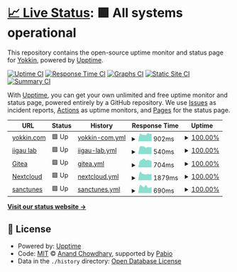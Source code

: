 # [📈 Live Status](https://froggie3.github.io/upptime): <!--live status--> **🟩 All systems operational**

This repository contains the open-source uptime monitor and status page for [Yokkin](https://yokkin.com/), powered by [Upptime](https://github.com/upptime/upptime).

[![Uptime CI](https://github.com/froggie3/upptime/workflows/Uptime%20CI/badge.svg)](https://github.com/froggie3/upptime/actions?query=workflow%3A%22Uptime+CI%22)
[![Response Time CI](https://github.com/froggie3/upptime/workflows/Response%20Time%20CI/badge.svg)](https://github.com/froggie3/upptime/actions?query=workflow%3A%22Response+Time+CI%22)
[![Graphs CI](https://github.com/froggie3/upptime/workflows/Graphs%20CI/badge.svg)](https://github.com/froggie3/upptime/actions?query=workflow%3A%22Graphs+CI%22)
[![Static Site CI](https://github.com/froggie3/upptime/workflows/Static%20Site%20CI/badge.svg)](https://github.com/froggie3/upptime/actions?query=workflow%3A%22Static+Site+CI%22)
[![Summary CI](https://github.com/froggie3/upptime/workflows/Summary%20CI/badge.svg)](https://github.com/froggie3/upptime/actions?query=workflow%3A%22Summary+CI%22)

With [Upptime](https://upptime.js.org), you can get your own unlimited and free uptime monitor and status page, powered entirely by a GitHub repository. We use [Issues](https://github.com/froggie3/upptime/issues) as incident reports, [Actions](https://github.com/froggie3/upptime/actions) as uptime monitors, and [Pages](https://froggie3.github.io/upptime) for the status page.

<!--start: status pages-->
<!-- This summary is generated by Upptime (https://github.com/upptime/upptime) -->
<!-- Do not edit this manually, your changes will be overwritten -->
<!-- prettier-ignore -->
| URL | Status | History | Response Time | Uptime |
| --- | ------ | ------- | ------------- | ------ |
| <img alt="" src="https://icons.duckduckgo.com/ip3/yokkin.com.ico" height="13"> [yokkin.com](https://yokkin.com) | 🟩 Up | [yokkin-com.yml](https://github.com/froggie3/upptime/commits/HEAD/history/yokkin-com.yml) | <details><summary><img alt="Response time graph" src="./graphs/yokkin-com/response-time-week.png" height="20"> 902ms</summary><br><a href="https://froggie3.github.io/upptime/history/yokkin-com"><img alt="Response time 994" src="https://img.shields.io/endpoint?url=https%3A%2F%2Fraw.githubusercontent.com%2Ffroggie3%2Fupptime%2FHEAD%2Fapi%2Fyokkin-com%2Fresponse-time.json"></a><br><a href="https://froggie3.github.io/upptime/history/yokkin-com"><img alt="24-hour response time 721" src="https://img.shields.io/endpoint?url=https%3A%2F%2Fraw.githubusercontent.com%2Ffroggie3%2Fupptime%2FHEAD%2Fapi%2Fyokkin-com%2Fresponse-time-day.json"></a><br><a href="https://froggie3.github.io/upptime/history/yokkin-com"><img alt="7-day response time 902" src="https://img.shields.io/endpoint?url=https%3A%2F%2Fraw.githubusercontent.com%2Ffroggie3%2Fupptime%2FHEAD%2Fapi%2Fyokkin-com%2Fresponse-time-week.json"></a><br><a href="https://froggie3.github.io/upptime/history/yokkin-com"><img alt="30-day response time 967" src="https://img.shields.io/endpoint?url=https%3A%2F%2Fraw.githubusercontent.com%2Ffroggie3%2Fupptime%2FHEAD%2Fapi%2Fyokkin-com%2Fresponse-time-month.json"></a><br><a href="https://froggie3.github.io/upptime/history/yokkin-com"><img alt="1-year response time 994" src="https://img.shields.io/endpoint?url=https%3A%2F%2Fraw.githubusercontent.com%2Ffroggie3%2Fupptime%2FHEAD%2Fapi%2Fyokkin-com%2Fresponse-time-year.json"></a></details> | <details><summary><a href="https://froggie3.github.io/upptime/history/yokkin-com">100.00%</a></summary><a href="https://froggie3.github.io/upptime/history/yokkin-com"><img alt="All-time uptime 99.42%" src="https://img.shields.io/endpoint?url=https%3A%2F%2Fraw.githubusercontent.com%2Ffroggie3%2Fupptime%2FHEAD%2Fapi%2Fyokkin-com%2Fuptime.json"></a><br><a href="https://froggie3.github.io/upptime/history/yokkin-com"><img alt="24-hour uptime 100.00%" src="https://img.shields.io/endpoint?url=https%3A%2F%2Fraw.githubusercontent.com%2Ffroggie3%2Fupptime%2FHEAD%2Fapi%2Fyokkin-com%2Fuptime-day.json"></a><br><a href="https://froggie3.github.io/upptime/history/yokkin-com"><img alt="7-day uptime 100.00%" src="https://img.shields.io/endpoint?url=https%3A%2F%2Fraw.githubusercontent.com%2Ffroggie3%2Fupptime%2FHEAD%2Fapi%2Fyokkin-com%2Fuptime-week.json"></a><br><a href="https://froggie3.github.io/upptime/history/yokkin-com"><img alt="30-day uptime 100.00%" src="https://img.shields.io/endpoint?url=https%3A%2F%2Fraw.githubusercontent.com%2Ffroggie3%2Fupptime%2FHEAD%2Fapi%2Fyokkin-com%2Fuptime-month.json"></a><br><a href="https://froggie3.github.io/upptime/history/yokkin-com"><img alt="1-year uptime 99.42%" src="https://img.shields.io/endpoint?url=https%3A%2F%2Fraw.githubusercontent.com%2Ffroggie3%2Fupptime%2FHEAD%2Fapi%2Fyokkin-com%2Fuptime-year.json"></a></details>
| <img alt="" src="https://icons.duckduckgo.com/ip3/akkoma.yokkin.com.ico" height="13"> [iigau lab](https://akkoma.yokkin.com) | 🟩 Up | [iigau-lab.yml](https://github.com/froggie3/upptime/commits/HEAD/history/iigau-lab.yml) | <details><summary><img alt="Response time graph" src="./graphs/iigau-lab/response-time-week.png" height="20"> 540ms</summary><br><a href="https://froggie3.github.io/upptime/history/iigau-lab"><img alt="Response time 558" src="https://img.shields.io/endpoint?url=https%3A%2F%2Fraw.githubusercontent.com%2Ffroggie3%2Fupptime%2FHEAD%2Fapi%2Fiigau-lab%2Fresponse-time.json"></a><br><a href="https://froggie3.github.io/upptime/history/iigau-lab"><img alt="24-hour response time 500" src="https://img.shields.io/endpoint?url=https%3A%2F%2Fraw.githubusercontent.com%2Ffroggie3%2Fupptime%2FHEAD%2Fapi%2Fiigau-lab%2Fresponse-time-day.json"></a><br><a href="https://froggie3.github.io/upptime/history/iigau-lab"><img alt="7-day response time 540" src="https://img.shields.io/endpoint?url=https%3A%2F%2Fraw.githubusercontent.com%2Ffroggie3%2Fupptime%2FHEAD%2Fapi%2Fiigau-lab%2Fresponse-time-week.json"></a><br><a href="https://froggie3.github.io/upptime/history/iigau-lab"><img alt="30-day response time 552" src="https://img.shields.io/endpoint?url=https%3A%2F%2Fraw.githubusercontent.com%2Ffroggie3%2Fupptime%2FHEAD%2Fapi%2Fiigau-lab%2Fresponse-time-month.json"></a><br><a href="https://froggie3.github.io/upptime/history/iigau-lab"><img alt="1-year response time 558" src="https://img.shields.io/endpoint?url=https%3A%2F%2Fraw.githubusercontent.com%2Ffroggie3%2Fupptime%2FHEAD%2Fapi%2Fiigau-lab%2Fresponse-time-year.json"></a></details> | <details><summary><a href="https://froggie3.github.io/upptime/history/iigau-lab">100.00%</a></summary><a href="https://froggie3.github.io/upptime/history/iigau-lab"><img alt="All-time uptime 99.58%" src="https://img.shields.io/endpoint?url=https%3A%2F%2Fraw.githubusercontent.com%2Ffroggie3%2Fupptime%2FHEAD%2Fapi%2Fiigau-lab%2Fuptime.json"></a><br><a href="https://froggie3.github.io/upptime/history/iigau-lab"><img alt="24-hour uptime 100.00%" src="https://img.shields.io/endpoint?url=https%3A%2F%2Fraw.githubusercontent.com%2Ffroggie3%2Fupptime%2FHEAD%2Fapi%2Fiigau-lab%2Fuptime-day.json"></a><br><a href="https://froggie3.github.io/upptime/history/iigau-lab"><img alt="7-day uptime 100.00%" src="https://img.shields.io/endpoint?url=https%3A%2F%2Fraw.githubusercontent.com%2Ffroggie3%2Fupptime%2FHEAD%2Fapi%2Fiigau-lab%2Fuptime-week.json"></a><br><a href="https://froggie3.github.io/upptime/history/iigau-lab"><img alt="30-day uptime 100.00%" src="https://img.shields.io/endpoint?url=https%3A%2F%2Fraw.githubusercontent.com%2Ffroggie3%2Fupptime%2FHEAD%2Fapi%2Fiigau-lab%2Fuptime-month.json"></a><br><a href="https://froggie3.github.io/upptime/history/iigau-lab"><img alt="1-year uptime 99.58%" src="https://img.shields.io/endpoint?url=https%3A%2F%2Fraw.githubusercontent.com%2Ffroggie3%2Fupptime%2FHEAD%2Fapi%2Fiigau-lab%2Fuptime-year.json"></a></details>
| <img alt="" src="https://icons.duckduckgo.com/ip3/git.yokkin.com.ico" height="13"> [Gitea](https://git.yokkin.com) | 🟩 Up | [gitea.yml](https://github.com/froggie3/upptime/commits/HEAD/history/gitea.yml) | <details><summary><img alt="Response time graph" src="./graphs/gitea/response-time-week.png" height="20"> 704ms</summary><br><a href="https://froggie3.github.io/upptime/history/gitea"><img alt="Response time 768" src="https://img.shields.io/endpoint?url=https%3A%2F%2Fraw.githubusercontent.com%2Ffroggie3%2Fupptime%2FHEAD%2Fapi%2Fgitea%2Fresponse-time.json"></a><br><a href="https://froggie3.github.io/upptime/history/gitea"><img alt="24-hour response time 518" src="https://img.shields.io/endpoint?url=https%3A%2F%2Fraw.githubusercontent.com%2Ffroggie3%2Fupptime%2FHEAD%2Fapi%2Fgitea%2Fresponse-time-day.json"></a><br><a href="https://froggie3.github.io/upptime/history/gitea"><img alt="7-day response time 704" src="https://img.shields.io/endpoint?url=https%3A%2F%2Fraw.githubusercontent.com%2Ffroggie3%2Fupptime%2FHEAD%2Fapi%2Fgitea%2Fresponse-time-week.json"></a><br><a href="https://froggie3.github.io/upptime/history/gitea"><img alt="30-day response time 651" src="https://img.shields.io/endpoint?url=https%3A%2F%2Fraw.githubusercontent.com%2Ffroggie3%2Fupptime%2FHEAD%2Fapi%2Fgitea%2Fresponse-time-month.json"></a><br><a href="https://froggie3.github.io/upptime/history/gitea"><img alt="1-year response time 768" src="https://img.shields.io/endpoint?url=https%3A%2F%2Fraw.githubusercontent.com%2Ffroggie3%2Fupptime%2FHEAD%2Fapi%2Fgitea%2Fresponse-time-year.json"></a></details> | <details><summary><a href="https://froggie3.github.io/upptime/history/gitea">100.00%</a></summary><a href="https://froggie3.github.io/upptime/history/gitea"><img alt="All-time uptime 99.98%" src="https://img.shields.io/endpoint?url=https%3A%2F%2Fraw.githubusercontent.com%2Ffroggie3%2Fupptime%2FHEAD%2Fapi%2Fgitea%2Fuptime.json"></a><br><a href="https://froggie3.github.io/upptime/history/gitea"><img alt="24-hour uptime 100.00%" src="https://img.shields.io/endpoint?url=https%3A%2F%2Fraw.githubusercontent.com%2Ffroggie3%2Fupptime%2FHEAD%2Fapi%2Fgitea%2Fuptime-day.json"></a><br><a href="https://froggie3.github.io/upptime/history/gitea"><img alt="7-day uptime 100.00%" src="https://img.shields.io/endpoint?url=https%3A%2F%2Fraw.githubusercontent.com%2Ffroggie3%2Fupptime%2FHEAD%2Fapi%2Fgitea%2Fuptime-week.json"></a><br><a href="https://froggie3.github.io/upptime/history/gitea"><img alt="30-day uptime 100.00%" src="https://img.shields.io/endpoint?url=https%3A%2F%2Fraw.githubusercontent.com%2Ffroggie3%2Fupptime%2FHEAD%2Fapi%2Fgitea%2Fuptime-month.json"></a><br><a href="https://froggie3.github.io/upptime/history/gitea"><img alt="1-year uptime 99.98%" src="https://img.shields.io/endpoint?url=https%3A%2F%2Fraw.githubusercontent.com%2Ffroggie3%2Fupptime%2FHEAD%2Fapi%2Fgitea%2Fuptime-year.json"></a></details>
| <img alt="" src="https://icons.duckduckgo.com/ip3/nextcloud.yokkin.com.ico" height="13"> [Nextcloud](https://nextcloud.yokkin.com) | 🟩 Up | [nextcloud.yml](https://github.com/froggie3/upptime/commits/HEAD/history/nextcloud.yml) | <details><summary><img alt="Response time graph" src="./graphs/nextcloud/response-time-week.png" height="20"> 1879ms</summary><br><a href="https://froggie3.github.io/upptime/history/nextcloud"><img alt="Response time 1453" src="https://img.shields.io/endpoint?url=https%3A%2F%2Fraw.githubusercontent.com%2Ffroggie3%2Fupptime%2FHEAD%2Fapi%2Fnextcloud%2Fresponse-time.json"></a><br><a href="https://froggie3.github.io/upptime/history/nextcloud"><img alt="24-hour response time 1002" src="https://img.shields.io/endpoint?url=https%3A%2F%2Fraw.githubusercontent.com%2Ffroggie3%2Fupptime%2FHEAD%2Fapi%2Fnextcloud%2Fresponse-time-day.json"></a><br><a href="https://froggie3.github.io/upptime/history/nextcloud"><img alt="7-day response time 1879" src="https://img.shields.io/endpoint?url=https%3A%2F%2Fraw.githubusercontent.com%2Ffroggie3%2Fupptime%2FHEAD%2Fapi%2Fnextcloud%2Fresponse-time-week.json"></a><br><a href="https://froggie3.github.io/upptime/history/nextcloud"><img alt="30-day response time 1911" src="https://img.shields.io/endpoint?url=https%3A%2F%2Fraw.githubusercontent.com%2Ffroggie3%2Fupptime%2FHEAD%2Fapi%2Fnextcloud%2Fresponse-time-month.json"></a><br><a href="https://froggie3.github.io/upptime/history/nextcloud"><img alt="1-year response time 1453" src="https://img.shields.io/endpoint?url=https%3A%2F%2Fraw.githubusercontent.com%2Ffroggie3%2Fupptime%2FHEAD%2Fapi%2Fnextcloud%2Fresponse-time-year.json"></a></details> | <details><summary><a href="https://froggie3.github.io/upptime/history/nextcloud">100.00%</a></summary><a href="https://froggie3.github.io/upptime/history/nextcloud"><img alt="All-time uptime 99.71%" src="https://img.shields.io/endpoint?url=https%3A%2F%2Fraw.githubusercontent.com%2Ffroggie3%2Fupptime%2FHEAD%2Fapi%2Fnextcloud%2Fuptime.json"></a><br><a href="https://froggie3.github.io/upptime/history/nextcloud"><img alt="24-hour uptime 100.00%" src="https://img.shields.io/endpoint?url=https%3A%2F%2Fraw.githubusercontent.com%2Ffroggie3%2Fupptime%2FHEAD%2Fapi%2Fnextcloud%2Fuptime-day.json"></a><br><a href="https://froggie3.github.io/upptime/history/nextcloud"><img alt="7-day uptime 100.00%" src="https://img.shields.io/endpoint?url=https%3A%2F%2Fraw.githubusercontent.com%2Ffroggie3%2Fupptime%2FHEAD%2Fapi%2Fnextcloud%2Fuptime-week.json"></a><br><a href="https://froggie3.github.io/upptime/history/nextcloud"><img alt="30-day uptime 100.00%" src="https://img.shields.io/endpoint?url=https%3A%2F%2Fraw.githubusercontent.com%2Ffroggie3%2Fupptime%2FHEAD%2Fapi%2Fnextcloud%2Fuptime-month.json"></a><br><a href="https://froggie3.github.io/upptime/history/nextcloud"><img alt="1-year uptime 99.71%" src="https://img.shields.io/endpoint?url=https%3A%2F%2Fraw.githubusercontent.com%2Ffroggie3%2Fupptime%2FHEAD%2Fapi%2Fnextcloud%2Fuptime-year.json"></a></details>
| <img alt="" src="https://icons.duckduckgo.com/ip3/sanctunes.yokkin.com.ico" height="13"> [sanctunes](https://sanctunes.yokkin.com) | 🟩 Up | [sanctunes.yml](https://github.com/froggie3/upptime/commits/HEAD/history/sanctunes.yml) | <details><summary><img alt="Response time graph" src="./graphs/sanctunes/response-time-week.png" height="20"> 690ms</summary><br><a href="https://froggie3.github.io/upptime/history/sanctunes"><img alt="Response time 733" src="https://img.shields.io/endpoint?url=https%3A%2F%2Fraw.githubusercontent.com%2Ffroggie3%2Fupptime%2FHEAD%2Fapi%2Fsanctunes%2Fresponse-time.json"></a><br><a href="https://froggie3.github.io/upptime/history/sanctunes"><img alt="24-hour response time 658" src="https://img.shields.io/endpoint?url=https%3A%2F%2Fraw.githubusercontent.com%2Ffroggie3%2Fupptime%2FHEAD%2Fapi%2Fsanctunes%2Fresponse-time-day.json"></a><br><a href="https://froggie3.github.io/upptime/history/sanctunes"><img alt="7-day response time 690" src="https://img.shields.io/endpoint?url=https%3A%2F%2Fraw.githubusercontent.com%2Ffroggie3%2Fupptime%2FHEAD%2Fapi%2Fsanctunes%2Fresponse-time-week.json"></a><br><a href="https://froggie3.github.io/upptime/history/sanctunes"><img alt="30-day response time 731" src="https://img.shields.io/endpoint?url=https%3A%2F%2Fraw.githubusercontent.com%2Ffroggie3%2Fupptime%2FHEAD%2Fapi%2Fsanctunes%2Fresponse-time-month.json"></a><br><a href="https://froggie3.github.io/upptime/history/sanctunes"><img alt="1-year response time 733" src="https://img.shields.io/endpoint?url=https%3A%2F%2Fraw.githubusercontent.com%2Ffroggie3%2Fupptime%2FHEAD%2Fapi%2Fsanctunes%2Fresponse-time-year.json"></a></details> | <details><summary><a href="https://froggie3.github.io/upptime/history/sanctunes">100.00%</a></summary><a href="https://froggie3.github.io/upptime/history/sanctunes"><img alt="All-time uptime 99.42%" src="https://img.shields.io/endpoint?url=https%3A%2F%2Fraw.githubusercontent.com%2Ffroggie3%2Fupptime%2FHEAD%2Fapi%2Fsanctunes%2Fuptime.json"></a><br><a href="https://froggie3.github.io/upptime/history/sanctunes"><img alt="24-hour uptime 100.00%" src="https://img.shields.io/endpoint?url=https%3A%2F%2Fraw.githubusercontent.com%2Ffroggie3%2Fupptime%2FHEAD%2Fapi%2Fsanctunes%2Fuptime-day.json"></a><br><a href="https://froggie3.github.io/upptime/history/sanctunes"><img alt="7-day uptime 100.00%" src="https://img.shields.io/endpoint?url=https%3A%2F%2Fraw.githubusercontent.com%2Ffroggie3%2Fupptime%2FHEAD%2Fapi%2Fsanctunes%2Fuptime-week.json"></a><br><a href="https://froggie3.github.io/upptime/history/sanctunes"><img alt="30-day uptime 100.00%" src="https://img.shields.io/endpoint?url=https%3A%2F%2Fraw.githubusercontent.com%2Ffroggie3%2Fupptime%2FHEAD%2Fapi%2Fsanctunes%2Fuptime-month.json"></a><br><a href="https://froggie3.github.io/upptime/history/sanctunes"><img alt="1-year uptime 99.42%" src="https://img.shields.io/endpoint?url=https%3A%2F%2Fraw.githubusercontent.com%2Ffroggie3%2Fupptime%2FHEAD%2Fapi%2Fsanctunes%2Fuptime-year.json"></a></details>

<!--end: status pages-->

[**Visit our status website →**](https://froggie3.github.io/upptime)

## 📄 License

- Powered by: [Upptime](https://github.com/upptime/upptime)
- Code: [MIT](./LICENSE) © [Anand Chowdhary](https://anandchowdhary.com), supported by [Pabio](https://pabio.com)
- Data in the `./history` directory: [Open Database License](https://opendatacommons.org/licenses/odbl/1-0/)
